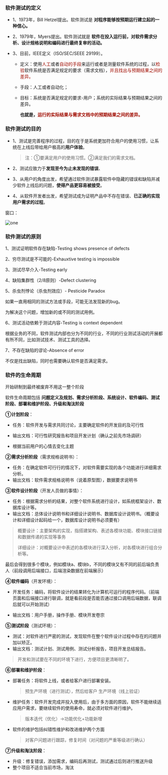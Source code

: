 ### 软件测试的定义

- 1、1973年，Bill Hetzel提出。软件测试是 **对程序能够按预期运行建立起的一种信心。**

- 2、1979年，Myers提出。软件测试就是 **软件在投入运行前，对软件需求分析、设计规格说明和编码进行最终复审的活动。**

- 3、目前，IEEE定义（ISO/SEC/SEEE 29199）。
  - 定义：使用<font color='Apricot'>人工</font>或者<font color='Apricot'>自动的手段</font>来运行或者是测量软件系统的过程，以<font color='Apricot'>检验</font>软件系统是否满足规定的要求（需求文档），<font color='Apricot'>并且找出与预期结果之间的差异。</font>
  
  - 手段：人工或者自动化；
  
  - 目标：系统是否满足规定的要求-用户；系统的实际结果与预期结果之间的差异。
  
    **也就是，<font color='Apricot'>运行的实际结果与需求文档中的预期结果之间的差异。</font>**

### 软件测试的目的

- 1、测试是完善程序的过程，目的在于是系统更加符合用户的使用习惯，让系统在上线后带给用户极高的**用户体验**。

  > 注：①要满足用户的使用习惯。②满足我们的需求文档。

- 2、测试应致力于**发现至今为止未发现的错误**、

- 3、从用户的角度出发，希望通过软件测试暴露软件中隐藏的错误和缺陷并减少软件上线后的问题，**使得产品更容易被接受**。

- 4、从软件开发者出发，希望测试成为证明产品中不存在错误、**已正确的实现用户需求的过程**。


窗口：

![one](https://raw.githubusercontent.com/CMDLT/picture_cloud/main/one.png?token=AYSOZXGJNLSFJY5H4C2XBUDGTX37A)

### 软件测试的原则

1、测试证明软件存在缺陷-Testing shows presence of defects

2、穷尽测试是不可能的-Exhauxtive testing is impossible

3、测试尽早介入-Testing early

4、缺陷集群性（2/8原则）-Defect clustering

5、杀虫剂悖论（杀虫剂效应）- Pesticide Paradox

如果一直用相同的测试方法或手段，可能无法发现新的bug。

为解决这个问题，增加新的或不同的测试用例。

6、测试活动依赖于测试内容-Testing is context dependent

根据业务的不同，软件测试内部也分为不同的行业，不同的行业测试活动的开展都有所不同，比如测试技术、测试工具的选择。

7、不存在缺陷的谬论-Absence of error

不仅是找出缺陷，同时也需要确认软件是否满足需求。

### 软件的生命周期

开始研制到最终被废弃不用这一整个阶段

软件生命周期包括 **问题定义及规划、需求分析阶段、系统设计、软件编码、测试阶段、部署和维护阶段、升级和淘汰阶段**

**①计划阶段**：

- 任务：软件开发与需求共同讨论，主要确定软件的开发目的及可行性

- 输出文档：可行性研究报告和项目开发计划（确认之前先市场调研）

- 根据当前用户的心情去变化主题

**②需求分析阶段**（需求规格说明书）：

- 任务：在确定软件可行行的情况下，对软件需要实现的各个功能进行详细需求分析。
- 输出文档：软件需求规格说明书（说着原型图），数据要求说明书

**③软件设计阶段**（开发人员做的事情）：

- 任务：根据需求分析的结果，对整个软件系统进行设计，如系统框架设计、数据库设计等。
- 输出文档：总体设计说明书和详细设计说明书、数据库设计说明书。（概要设计和详细设计起码给一个，数据库设计说明书必须要有）

> 概要设计：主要架构的实现，指搭建架构、表述各模块功能、模块接口链接和数据传递的实现等事务
>
> 详细设计：对概要设计中表述的各模块进行深入分析，对各模块进行组合分析等。

最后会得到很多个模块，例如模块a、模块b，不同的模块又有不同的前后端负责人（前段调用后端接口，后端渲染数据在前端展示）

**④软件编码**（开发环境）：

- 开发任务：编码，将软件设计的结果转化为计算机可运行的程序代码。（前端页面和后端接口进行联调，就是看前段是否能否通过接口调用后端数据，联调后就可以开始测试）

- 输出文档：用户手册，操作手册、模块开发卷宗

**⑤测试阶段**（测试环境）：

- 测试：对软件进行严密的测试，发现软件在整个软件设计过程中存在的问题并加以矫正。
- 输出文档：测试计划、测试用例、测试分析报告，项目开发总结报告。

> 开发和测试要在不同的环境下进行，方便项目更清晰明了。

**⑥部署和维护阶段**：

- 部署任务：将软件上线，或者给客户进行部署安装。

  > 预生产环境（进行测试），然后给客户 生产环境（线上验证）

- 维护任务：软件开发完成并投入使用后，由于多方面的原因，软件不能继续适应用户需求，要继续软件的使用寿命，就必须对软件进行维护。

  > 版本迭代（优化）->功能优化+功能新增

- 软件的维护包括纠错性维护和改进维护两个方面

  > 对客户问题进行跟踪，修复时间（对问题的严重等级进行确认）

**⑦升级和淘汰阶段**：

- 升级：修复错误，添加需求，编码后再测试，测试通过后则进行推送升级
- 整个项目不适合当前市场，淘汰

